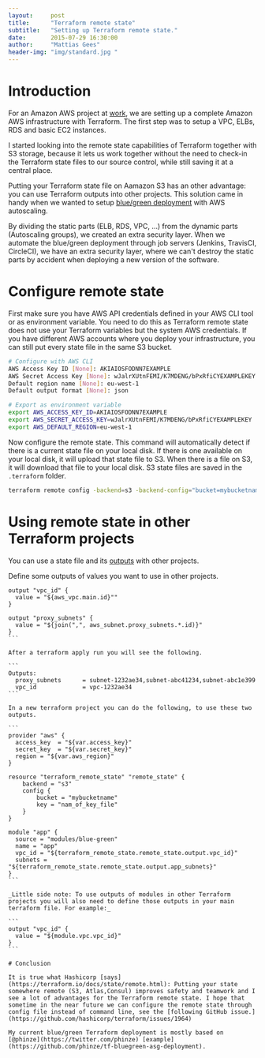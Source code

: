 ```yaml
---
layout:     post
title:      "Terraform remote state"
subtitle:   "Setting up Terraform remote state."
date:       2015-07-29 16:30:00
author:     "Mattias Gees"
header-img: "img/standard.jpg "
---
```


# Introduction

For an Amazon AWS project at [work](http://skyscrapers.eu), we are setting up a complete Amazon AWS infrastructure with Terraform. The first step was to setup a VPC, ELBs, RDS and basic EC2 instances.

I started looking into the remote state capabilities of Terraform together with S3 storage, because it lets us work together without the need to check-in the Terraform state files to our source control, while still saving it at a central place.

Putting your Terraform state file on Aamazon S3 has an other advantage: you can use Terraform outputs into other projects. This solution came in handy when we wanted to setup [blue/green deployment](http://martinfowler.com/bliki/BlueGreenDeployment.html) with AWS autoscaling.

By dividing the static parts (ELB, RDS, VPC, ...) from the dynamic parts (Autoscaling groups), we created an extra security layer. When we automate the blue/green deployment through job servers (Jenkins, TravisCI, CircleCI), we have an extra security layer, where we can't destroy the static parts by accident when deploying a new version of the software.

# Configure remote state

First make sure you have AWS API credentials defined in your AWS CLI tool or as environment variable. You need to do this as Terraform remote state does not use your Terraform variables but the system AWS credentials. If you have different AWS accounts where you deploy your infrastructure, you can still put every state file in the same S3 bucket.

```bash
# Configure with AWS CLI
AWS Access Key ID [None]: AKIAIOSFODNN7EXAMPLE
AWS Secret Access Key [None]: wJalrXUtnFEMI/K7MDENG/bPxRfiCYEXAMPLEKEY
Default region name [None]: eu-west-1
Default output format [None]: json

# Export as environment variable
export AWS_ACCESS_KEY_ID=AKIAIOSFODNN7EXAMPLE
export AWS_SECRET_ACCESS_KEY=wJalrXUtnFEMI/K7MDENG/bPxRfiCYEXAMPLEKEY
export AWS_DEFAULT_REGION=eu-west-1
```

Now configure the remote state. This command will automatically detect if there is a current state file on your local disk. If there is one available on your local disk, it will upload that state file to S3. When there is a file on S3, it will download that file to your local disk. S3 state files are saved in the `.terraform` folder.

```bash
terraform remote config -backend=s3 -backend-config="bucket=mybucketname" -backend-config="key=nam_of_key_file"
```

# Using remote state in other Terraform projects

You can use a state file and its [outputs](https://terraform.io/docs/configuration/outputs.html) with other projects.

Define some outputs of values you want to use in other projects.

````
output "vpc_id" {
  value = "${aws_vpc.main.id}""
}

output "proxy_subnets" {
  value = "${join(",", aws_subnet.proxy_subnets.*.id)}"
}
```

After a terraform apply run you will see the following.

```
Outputs:
  proxy_subnets      = subnet-1232ae34,subnet-abc41234,subnet-abc1e399
  vpc_id             = vpc-1232ae34
```

In a new terraform project you can do the following, to use these two outputs.

```
provider "aws" {
  access_key  = "${var.access_key}"
  secret_key  = "${var.secret_key}"
  region = "${var.aws_region}"
}

resource "terraform_remote_state" "remote_state" {
    backend = "s3"
    config {
        bucket = "mybucketname"
        key = "nam_of_key_file"
    }
}

module "app" {
  source = "modules/blue-green"
  name = "app"
  vpc_id = "${terraform_remote_state.remote_state.output.vpc_id}"
  subnets = "${terraform_remote_state.remote_state.output.app_subnets}"
}
```

_Little side note: To use outputs of modules in other Terraform projects you will also need to define those outputs in your main terraform file. For example:_

```
output "vpc_id" {
  value = "${module.vpc.vpc_id}"
}
```

# Conclusion

It is true what Hashicorp [says](https://terraform.io/docs/state/remote.html): Putting your state somewhere remote (S3, Atlas,Consul) improves safety and teamwork and I see a lot of advantages for the Terraform remote state. I hope that sometime in the near future we can configure the remote state through config file instead of command line, see the [following GitHub issue.](https://github.com/hashicorp/terraform/issues/1964)

My current blue/green Terraform deployment is mostly based on [@phinze](https://twitter.com/phinze) [example](https://github.com/phinze/tf-bluegreen-asg-deployment).
